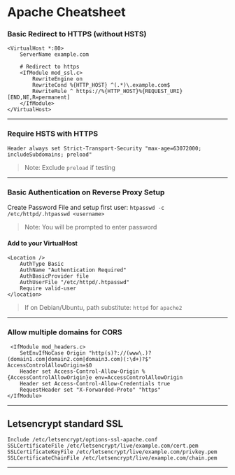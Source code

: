 # Apache Cheatsheet

### Basic Redirect to HTTPS (without HSTS)

```
<VirtualHost *:80>
	ServerName example.com
	
	# Redirect to https
	<IfModule mod_ssl.c>
		RewriteEngine on
		RewriteCond %{HTTP_HOST} ^(.*)\.example.com$
		RewriteRule ^ https://%{HTTP_HOST}%{REQUEST_URI} [END,NE,R=permanent]
	</IfModule>
</VirtualHost>
```
---


### Require HSTS with HTTPS

```
Header always set Strict-Transport-Security "max-age=63072000; includeSubdomains; preload"
```
> Note: Exclude `preload` if testing
---


### Basic Authentication on Reverse Proxy Setup

Create Password File and setup first user: `htpasswd -c /etc/httpd/.htpasswd <username>`
> Note: You will be prompted to enter password

#### Add to your VirtualHost
```
<Location />
	AuthType Basic
	AuthName "Authentication Required"
	AuthBasicProvider file
	AuthUserFile "/etc/httpd/.htpasswd"
	Require valid-user
</location>
```

> If on Debian/Ubuntu, path substitute: `httpd` for `apache2`
---


### Allow multiple domains for CORS

```
 <IfModule mod_headers.c>
	SetEnvIfNoCase Origin "http(s)?://(www\.)?(domain1.com|domain2.com|domain3.com)(:\d+)?$" AccessControlAllowOrigin=$0
	Header set Access-Control-Allow-Origin %{AccessControlAllowOrigin}e env=AccessControlAllowOrigin
	Header set Access-Control-Allow-Credentials true
	RequestHeader set "X-Forwarded-Proto" "https"
</IfModule>
```
---


## Letsencrypt standard SSL

```
Include /etc/letsencrypt/options-ssl-apache.conf
SSLCertificateFile /etc/letsencrypt/live/example.com/cert.pem
SSLCertificateKeyFile /etc/letsencrypt/live/example.com/privkey.pem
SSLCertificateChainFile /etc/letsencrypt/live/example.com/chain.pem
```
---